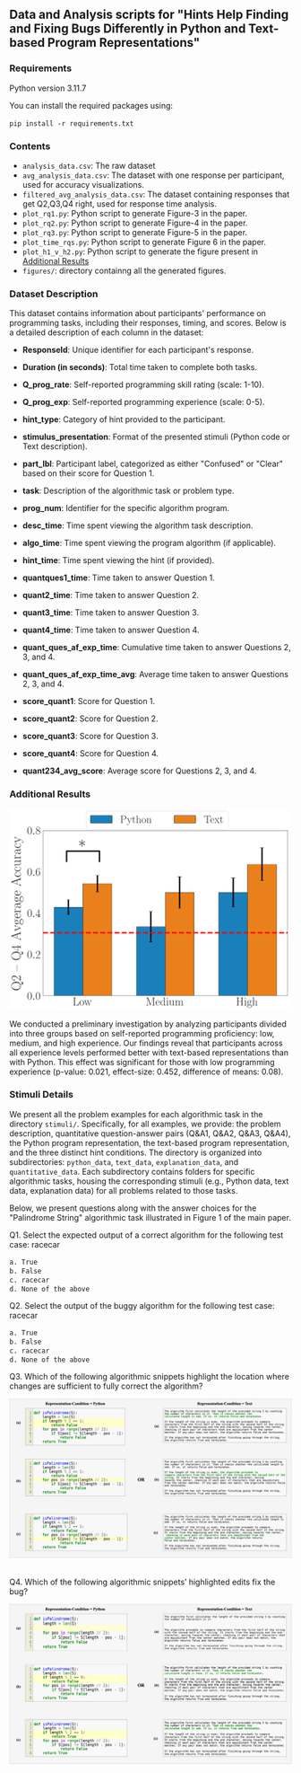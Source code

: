 ## Data and Analysis scripts for "Hints Help Finding and Fixing Bugs Differently in Python and Text-based Program Representations"

### Requirements

Python version 3.11.7

You can install the required packages using: 

`pip install -r requirements.txt`

### Contents
- `analysis_data.csv`: The raw dataset
- `avg_analysis_data.csv`: The dataset with one response per participant, used for accuracy visualizations.
- `filtered_avg_analysis_data.csv`: The dataset containing responses that get Q2,Q3,Q4 right, used for response time analysis.
- `plot_rq1.py`: Python script to generate Figure-3 in the paper.
- `plot_rq2.py`: Python script to generate Figure-4 in the paper.
- `plot_rq3.py`: Python script to generate Figure-5 in the paper.
- `plot_time_rqs.py`: Python script to generate Figure 6 in the paper.
- `plot_h1_v_h2.py`: Python script to generate the figure present in [Additional Results](#additional-results)
- `figures/`: directory containng all the generated figures.

### Dataset Description
This dataset contains information about participants' performance on programming tasks, including their responses, timing, and scores. Below is a detailed description of each column in the dataset:

- **ResponseId**: Unique identifier for each participant's response.
- **Duration (in seconds)**: Total time taken to complete both tasks.
- **Q_prog_rate**: Self-reported programming skill rating (scale: 1-10).
- **Q_prog_exp**: Self-reported programming experience (scale: 0-5).

- **hint_type**: Category of hint provided to the participant.
- **stimulus_presentation**: Format of the presented stimuli (Python code or Text description).
- **part_lbl**: Participant label, categorized as either "Confused" or "Clear" based on their score for Question 1.
- **task**: Description of the algorithmic task or problem type.
- **prog_num**: Identifier for the specific algorithm program.

- **desc_time**: Time spent viewing the algorithm task description.
- **algo_time**: Time spent viewing the program algorithm (if applicable).
- **hint_time**: Time spent viewing the hint (if provided).
- **quantques1_time**: Time taken to answer Question 1.
- **quant2_time**: Time taken to answer Question 2.
- **quant3_time**: Time taken to answer Question 3.
- **quant4_time**: Time taken to answer Question 4.
- **quant_ques_af_exp_time**: Cumulative time taken to answer Questions 2, 3, and 4.
- **quant_ques_af_exp_time_avg**: Average time taken to answer Questions 2, 3, and 4.

- **score_quant1**: Score for Question 1.
- **score_quant2**: Score for Question 2.
- **score_quant3**: Score for Question 3.
- **score_quant4**: Score for Question 4.
- **quant234_avg_score**: Average score for Questions 2, 3, and 4.

### Additional Results

<img src="figures/h1_v_h2_analysis.png" width="500" alt="Investigating the relationship between self-reported programming expierence scores, and average performance on Q2-Q4.">

We conducted a preliminary investigation by analyzing participants divided into three groups based on self-reported programming proficiency: low, medium, and high experience. Our findings reveal that participants across all experience levels performed better with text-based representations than with Python. This effect was significant for those with low programming experience (p-value: 0.021, effect-size: 0.452, difference of means: 0.08).

### Stimuli Details

We present all the problem examples for each algorithmic task in the directory `stimuli/`. Specifically, for all examples, we provide: the problem description, quantitative question-answer pairs (Q&A1, Q&A2, Q&A3, Q&A4), the Python program representation, the text-based program representation, and the three distinct hint conditions. The directory is organized into subdirectories: `python_data`, `text_data`, `explanation_data`, and `quantitative_data`. Each subdirectory contains folders for specific algorithmic tasks, housing the corresponding stimuli (e.g., Python data, text data, explanation data) for all problems related to those tasks.

Below, we present questions along with the answer choices for the "Palindrome String" algorithmic task illustrated in Figure 1 of the main paper.

Q1. Select the expected output of a correct algorithm for the following test case: racecar
```gray
a. True
b. False
c. racecar
d. None of the above
```

Q2. Select the output of the buggy algorithm for the following test case: racecar
```gray
a. True
b. False
c. racecar
d. None of the above
```

Q3. Which of the following algorithmic snippets highlight the location where changes are sufficient to fully correct the algorithm?

<img src="assets/quant_ques-q3.png" alt="Q3. Which of the following algorithmic snippets highlight the location where changes are sufficient to fully correct the algorithm?">
<br><br>

Q4. Which of the following algorithmic snippets’ highlighted edits fix the bug?

<img src="assets/quant_ques-q4.png" alt="Q3. Which of the following algorithmic snippets’ highlighted edits fix the bug?">